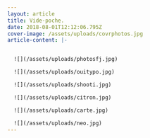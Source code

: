```yaml
---
layout: article
title: Vide-poche.
date: 2018-08-01T12:12:06.795Z
cover-image: /assets/uploads/covrphotos.jpg
article-content: |-


  ![](/assets/uploads/photosfj.jpg)

  ![](/assets/uploads/ouitypo.jpg)

  ![](/assets/uploads/shooti.jpg)

  ![](/assets/uploads/citron.jpg)

  ![](/assets/uploads/carte.jpg)

  ![](/assets/uploads/neo.jpg)
---
```


